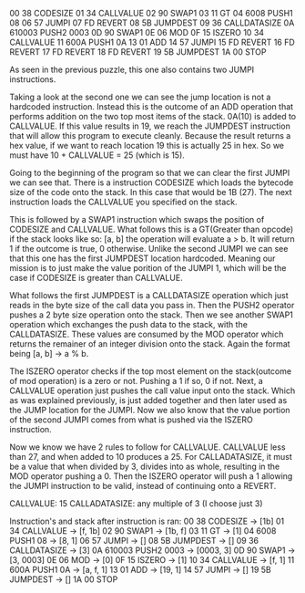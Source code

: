 00      38          CODESIZE
01      34          CALLVALUE
02      90          SWAP1
03      11          GT
04      6008        PUSH1 08
06      57          JUMPI
07      FD          REVERT
08      5B          JUMPDEST
09      36          CALLDATASIZE
0A      610003      PUSH2 0003
0D      90          SWAP1
0E      06          MOD
0F      15          ISZERO
10      34          CALLVALUE
11      600A        PUSH1 0A
13      01          ADD
14      57          JUMPI
15      FD          REVERT
16      FD          REVERT
17      FD          REVERT
18      FD          REVERT
19      5B          JUMPDEST
1A      00          STOP

As seen in the previous puzzle, this one also contains two JUMPI instructions. 

Taking a look at the second one we can see the jump location is not a hardcoded instruction.
Instead this is the outcome of an ADD operation that performs addition on the two top most
items of the stack. 0A(10) is added to CALLVALUE. If this value results in 19, we reach
the JUMPDEST instruction that will allow this program to execute cleanly. Because the result
returns a hex value, if we want to reach location 19 this is actually 25 in hex. So we must have
10 + CALLVALUE = 25 (which is 15).

Going to the beginning of the program so that we can clear the first JUMPI we can see that.
There is a instruction CODESIZE which loads the bytecode size of the code onto the stack.
In this case that would be 1B (27). The next instruction loads the CALLVALUE you specified
on the stack.

This is followed by a SWAP1 instruction which swaps the position of CODESIZE and CALLVALUE.
What follows this is a GT(Greater than opcode) if the stack looks like so:
[a, b] the operation will evaluate a > b. It will return 1 if the outcome is true, 0 otherwise.
Unlike the second JUMPI we can see that this one has the first JUMPDEST location hardcoded.
Meaning our mission is to just make the value porition of the JUMPI 1, which will be the case
if CODESIZE is greater than CALLVALUE.

What follows the first JUMPDEST is a CALLDATASIZE operation which just reads in
the byte size of the call data you pass in. Then the PUSH2 operator pushes a 2 byte size
operation onto the stack. Then we see another SWAP1 operation which exchanges the push data
to the stack, with the CALLDATASIZE. These values are consumed by the MOD operator which
returns the remainer of an integer division onto the stack. Again the format being
[a, b] -> a % b.

The ISZERO operator checks if the top most element on the stack(outcome of mod operation)
is a zero or not. Pushing a 1 if so, 0 if not. Next, a CALLVALUE operation just pushes
the call value input onto the stack. Which as was explained previously, is just added together
and then later used as the JUMP location for the JUMPI. Now we also know that the value portion
of the second JUMPI comes from what is pushed via the ISZERO instruction.
  
Now we know we have 2 rules to follow for CALLVALUE. CALLVALUE less than 27, and when added to 10 
produces a 25. For CALLADATASIZE, it must be a value that when divided by 3, divides into
as whole, resulting in the MOD operator pushing a 0. Then the ISZERO operator will push a 1
allowing the JUMPI instruction to be valid, instead of continuing onto a REVERT.   

CALLVALUE: 15
CALLADATASIZE: any multiple of 3 (I choose just 3) 

Instruction's and stack after instruction is ran:
00      38          CODESIZE -> [1b]
01      34          CALLVALUE -> [f, 1b]
02      90          SWAP1 -> [1b, f]
03      11          GT -> [1]
04      6008        PUSH1 08 -> [8, 1]
06      57          JUMPI -> []
08      5B          JUMPDEST -> []
09      36          CALLDATASIZE -> [3]
0A      610003      PUSH2 0003 -> [0003, 3]
0D      90          SWAP1 -> [3, 0003]
0E      06          MOD -> [0]
0F      15          ISZERO -> [1]
10      34          CALLVALUE -> [f, 1]
11      600A        PUSH1 0A -> [a, f, 1]
13      01          ADD -> [19, 1]
14      57          JUMPI -> []
19      5B          JUMPDEST -> []
1A      00          STOP